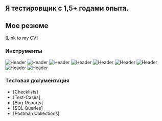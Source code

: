 
## Я тестировщик с 1,5+ годами опыта. 
## Мое резюме
[Link to my CV]



### Инструменты
![Header](https://img.shields.io/badge/Jira-090909?style=for-the-badge&logo=jira&logoColor=136be1)
![Header](https://img.shields.io/badge/Postman-090909?style=for-the-badge&logo=postman&logoColor=f76935)
![Header](https://img.shields.io/badge/Swagger-090909?style=for-the-badge&logo=swagger&logoColor=7ede2b)
![Header](https://img.shields.io/badge/Github-090909?style=for-the-badge&logo=github&logoColor=8cc4d7)
![Header](https://img.shields.io/badge/MySQL-090909?style=for-the-badge&logo=mysql&logoColor=00618a)
![Header](https://img.shields.io/badge/DevTools-090909?style=for-the-badge&logo=googlechrome&logoColor=2674f2)
![Header](https://img.shields.io/badge/TestRail-090909?style=for-the-badge&logo=&logoColor=71b556)
![Header](https://img.shields.io/badge/AllureTestOps-090909?style=for-the-badge&logo=&logoColor=2FCD69)
![Header](https://img.shields.io/badge/CharlesProxy-090909?style=for-the-badge&logo=charlesproxy&logoColor=8cc4d7)

### Тестовая документация

- [Checklists]
- [Test-Cases]
- [Bug-Reports]
- [SQL Queries]
- [Postman Collections]
